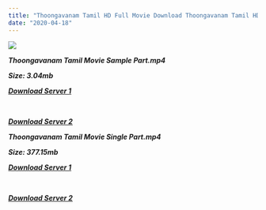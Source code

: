```yaml
---
title: "Thoongavanam Tamil HD Full Movie Download Thoongavanam Tamil HD Movie Download"
date: "2020-04-18"
---
```


![](https://images.moviebuff.com/ed1607c0-4432-4b66-89d1-32a08f53702b?w=1000)

**_Thoongavanam Tamil Movie Sample Part.mp4_**

**_Size: 3.04mb_**

**_[Download Server 1](http://dl2.tamilsrca.xyz/load/2015/Thoongavanam/Thoonga{300377c8a1a3ba2999b4bbe3381b1ea1a812b0b70d21946c68d529294a5c2999}20Vanam{300377c8a1a3ba2999b4bbe3381b1ea1a812b0b70d21946c68d529294a5c2999}20(2015){300377c8a1a3ba2999b4bbe3381b1ea1a812b0b70d21946c68d529294a5c2999}20HDRip{300377c8a1a3ba2999b4bbe3381b1ea1a812b0b70d21946c68d529294a5c2999}20Sample{300377c8a1a3ba2999b4bbe3381b1ea1a812b0b70d21946c68d529294a5c2999}20HD.mp4)_**

**_[  
](http://dl2.tamilsrca.xyz/load/2015/Thoongavanam/Thoonga{300377c8a1a3ba2999b4bbe3381b1ea1a812b0b70d21946c68d529294a5c2999}20Vanam{300377c8a1a3ba2999b4bbe3381b1ea1a812b0b70d21946c68d529294a5c2999}20(2015){300377c8a1a3ba2999b4bbe3381b1ea1a812b0b70d21946c68d529294a5c2999}20HDRip{300377c8a1a3ba2999b4bbe3381b1ea1a812b0b70d21946c68d529294a5c2999}20Sample{300377c8a1a3ba2999b4bbe3381b1ea1a812b0b70d21946c68d529294a5c2999}20HD.mp4)_**

**_[Download Server 2](http://dl2.tamilsrca.xyz/load/2015/Thoongavanam/Thoonga{300377c8a1a3ba2999b4bbe3381b1ea1a812b0b70d21946c68d529294a5c2999}20Vanam{300377c8a1a3ba2999b4bbe3381b1ea1a812b0b70d21946c68d529294a5c2999}20(2015){300377c8a1a3ba2999b4bbe3381b1ea1a812b0b70d21946c68d529294a5c2999}20HDRip{300377c8a1a3ba2999b4bbe3381b1ea1a812b0b70d21946c68d529294a5c2999}20Sample{300377c8a1a3ba2999b4bbe3381b1ea1a812b0b70d21946c68d529294a5c2999}20HD.mp4)_**

**_Thoongavanam Tamil Movie Single Part.mp4_**

**_Size: 377.15mb_**

**_[Download Server 1](http://dl2.tamilsrca.xyz/load/2015/Thoongavanam/Thoonga{300377c8a1a3ba2999b4bbe3381b1ea1a812b0b70d21946c68d529294a5c2999}20Vanam{300377c8a1a3ba2999b4bbe3381b1ea1a812b0b70d21946c68d529294a5c2999}20(2015){300377c8a1a3ba2999b4bbe3381b1ea1a812b0b70d21946c68d529294a5c2999}20HDRip{300377c8a1a3ba2999b4bbe3381b1ea1a812b0b70d21946c68d529294a5c2999}20HD.mp4)_**

**_[  
](http://dl2.tamilsrca.xyz/load/2015/Thoongavanam/Thoonga{300377c8a1a3ba2999b4bbe3381b1ea1a812b0b70d21946c68d529294a5c2999}20Vanam{300377c8a1a3ba2999b4bbe3381b1ea1a812b0b70d21946c68d529294a5c2999}20(2015){300377c8a1a3ba2999b4bbe3381b1ea1a812b0b70d21946c68d529294a5c2999}20HDRip{300377c8a1a3ba2999b4bbe3381b1ea1a812b0b70d21946c68d529294a5c2999}20HD.mp4)_**

**_[Download Server 2](http://dl2.tamilsrca.xyz/load/2015/Thoongavanam/Thoonga{300377c8a1a3ba2999b4bbe3381b1ea1a812b0b70d21946c68d529294a5c2999}20Vanam{300377c8a1a3ba2999b4bbe3381b1ea1a812b0b70d21946c68d529294a5c2999}20(2015){300377c8a1a3ba2999b4bbe3381b1ea1a812b0b70d21946c68d529294a5c2999}20HDRip{300377c8a1a3ba2999b4bbe3381b1ea1a812b0b70d21946c68d529294a5c2999}20HD.mp4)_**
